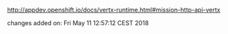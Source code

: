 http://appdev.openshift.io/docs/vertx-runtime.html#mission-http-api-vertx

 
 changes added on: Fri May 11 12:57:12 CEST 2018